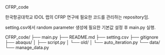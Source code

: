 CFRP_code

한국항공대학교 IDOL 랩의 CFRP 연구에 필요한 코드를 관리하는 repository임.

setting.csv에서 random parameter 생성에 필요한 기본값 설정 후 main.py 실행.

CFRP_code/
├── main.py
├── README.md
├── setting.csv
├── gitignore
├── abaqus/
│   ├── script.py
│   └── old/
│       └── auto_iteration.py
└── data/
    └── manage_data.py
